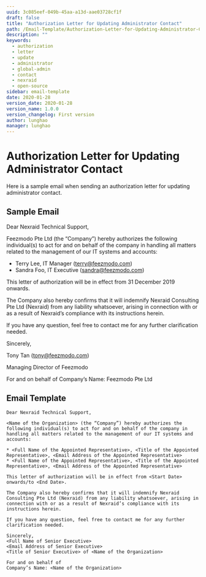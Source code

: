 ```yaml
---
uuid: 3c085eef-049b-45aa-a13d-aae03728cf1f
draft: false
title: "Authorization Letter for Updating Administrator Contact"
path: /Email-Template/Authorization-Letter-for-Updating-Administrator-Contact
description: ""
keywords: 
  - authorization
  - letter
  - update
  - administrator
  - global-admin
  - contact
  - nexraid
  - open-source
sidebar: email-template
date: 2020-01-28
version_date: 2020-01-28
version_name: 1.0.0
version_changelog: First version
author: lunghao
manager: lunghao
---
```


# Authorization Letter for Updating Administrator Contact
Here is a sample email when sending an authorization letter for updating administrator contact.

## Sample Email

Dear Nexraid Technical Support,

Feezmodo Pte Ltd (the “Company”) hereby authorizes the following individual(s) to act for and on behalf of the company in handling all matters related to the management of our IT systems and accounts:

* Terry Lee, IT Manager (terry@feezmodo.com)
* Sandra Foo, IT Executive (sandra@feezmodo.com)

This letter of authorization will be in effect from 31 December 2019 onwards. 

The Company also hereby confirms that it will indemnify Nexraid Consulting Pte Ltd (Nexraid) from any liability whatsoever, arising in connection with or as a result of Nexraid’s compliance with its instructions herein.

If you have any question, feel free to contact me for any further clarification needed.

Sincerely,

Tony Tan (tony@feezmodo.com)

Managing Director of Feezmodo

For and on behalf of
Company’s Name: Feezmodo Pte Ltd

## Email Template
```
Dear Nexraid Technical Support,

<Name of the Organization> (the “Company”) hereby authorizes the following individual(s) to act for and on behalf of the company in handling all matters related to the management of our IT systems and accounts:

* <Full Name of the Appointed Representative>, <Title of the Appointed Representative>, <Email Address of the Appointed Representative>
* <Full Name of the Appointed Representative>, <Title of the Appointed Representative>, <Email Address of the Appointed Representative>

This letter of authorization will be in effect from <Start Date> onwards/to <End Date>.

The Company also hereby confirms that it will indemnify Nexraid Consulting Pte Ltd (Nexraid) from any liability whatsoever, arising in connection with or as a result of Nexraid’s compliance with its instructions herein.

If you have any question, feel free to contact me for any further clarification needed.

Sincerely,
<Full Name of Senior Executive>
<Email Address of Senior Executive>
<Title of Senior Executive> of <Name of the Organization>

For and on behalf of
Company’s Name: <Name of the Organization>
```
